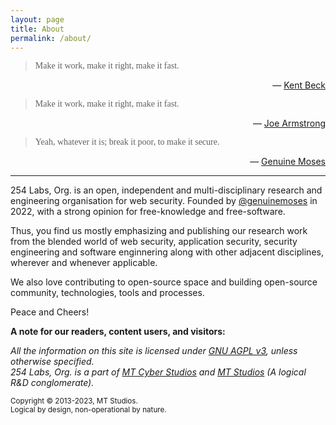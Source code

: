 ```yaml
---
layout: page
title: About
permalink: /about/
---
```


<blockquote style="font-family: 'IBM Plex Mono'">Make it work, make it right, make it fast.</blockquote>
<p style="text-align: right">— <a href="https://www.kentbeck.com/">Kent Beck</a></p>

<blockquote style="font-family: 'IBM Plex Mono'">Make it work, make it right, make it fast.</blockquote>
<p style="text-align: right">— <a href="https://joearms.github.io/">Joe Armstrong</a></p>

<blockquote style="font-family: 'IBM Plex Mono'">Yeah, whatever it is; break it poor, to make it secure.</blockquote>
<p style="text-align: right">— <a href="https://genuinemoses.github.io">Genuine Moses</a></p>

---

254 Labs, Org. is an open, independent and multi-disciplinary research and engineering organisation for web security. Founded by [@genuinemoses](https://github.com/genuinemoses) in 2022, with a strong opinion for free-knowledge and free-software.

Thus, you find us mostly emphasizing and publishing our research work from the blended world of web security, application security, security engineering and software enginnering along with other adjacent disciplines, wherever and whenever applicable.

We also love contributing to open-source space and building open-source community, technologies, tools and processes.

Peace and Cheers!

**A note for our readers, content users, and visitors:**

<i>All the information on this site is licensed under [GNU AGPL v3]({{baseurl/LICENSE}}), unless otherwise specified.<br/>
254 Labs, Org. is a part of <u>MT Cyber Studios</u> and <u>MT Studios</u> (A logical R&D conglomerate).</i>

<small>Copyright &copy; 2013-2023, MT Studios. <br/></small>
<small>Logical by design, non-operational by nature.</small>
